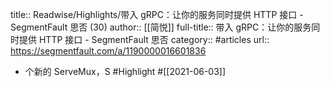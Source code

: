 title:: Readwise/Highlights/带入 gRPC：让你的服务同时提供 HTTP 接口 - SegmentFault 思否 (30)
author:: [[简悦]]
full-title:: 带入 gRPC：让你的服务同时提供 HTTP 接口 - SegmentFault 思否
category:: #articles
url:: https://segmentfault.com/a/1190000016601836

- 个新的 ServeMux，S #Highlight #[[2021-06-03]]